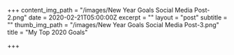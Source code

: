 +++
content_img_path = "/images/New Year Goals Social Media Post-2.png"
date = 2020-02-21T05:00:00Z
excerpt = ""
layout = "post"
subtitle = ""
thumb_img_path = "/images/New Year Goals Social Media Post-3.png"
title = "My Top 2020 Goals"

+++
